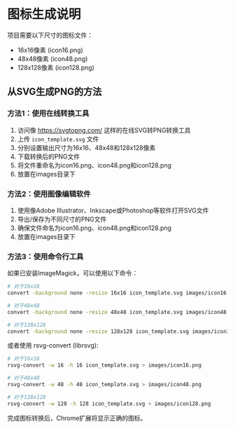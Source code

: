 # 图标生成说明

项目需要以下尺寸的图标文件：
- 16x16像素 (icon16.png)
- 48x48像素 (icon48.png)
- 128x128像素 (icon128.png)

## 从SVG生成PNG的方法

### 方法1：使用在线转换工具
1. 访问像 https://svgtopng.com/ 这样的在线SVG转PNG转换工具
2. 上传 `icon_template.svg` 文件
3. 分别设置输出尺寸为16x16、48x48和128x128像素
4. 下载转换后的PNG文件
5. 将文件重命名为icon16.png、icon48.png和icon128.png
6. 放置在images目录下

### 方法2：使用图像编辑软件
1. 使用像Adobe Illustrator、Inkscape或Photoshop等软件打开SVG文件
2. 导出/保存为不同尺寸的PNG文件
3. 确保文件命名为icon16.png、icon48.png和icon128.png
4. 放置在images目录下

### 方法3：使用命令行工具
如果已安装ImageMagick，可以使用以下命令：

```bash
# 对于16x16
convert -background none -resize 16x16 icon_template.svg images/icon16.png

# 对于48x48
convert -background none -resize 48x48 icon_template.svg images/icon48.png

# 对于128x128
convert -background none -resize 128x128 icon_template.svg images/icon128.png
```

或者使用 rsvg-convert (librsvg):

```bash
# 对于16x16
rsvg-convert -w 16 -h 16 icon_template.svg > images/icon16.png

# 对于48x48
rsvg-convert -w 48 -h 48 icon_template.svg > images/icon48.png

# 对于128x128
rsvg-convert -w 128 -h 128 icon_template.svg > images/icon128.png
```

完成图标转换后，Chrome扩展将显示正确的图标。 
